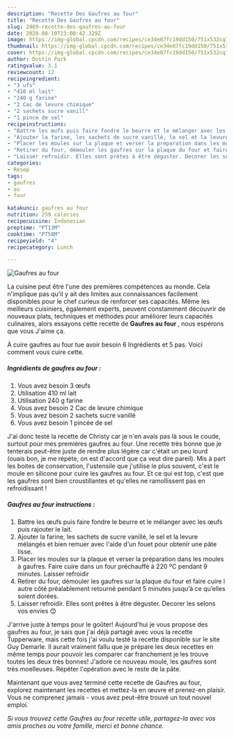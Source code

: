 ```yaml
---
description: "Recette Des Gaufres au four"
title: "Recette Des Gaufres au four"
slug: 2469-recette-des-gaufres-au-four
date: 2020-08-10T23:00:42.329Z
image: https://img-global.cpcdn.com/recipes/ce34e87fc19dd150/751x532cq70/gaufres-au-four-photo-principale-de-la-recette.jpg
thumbnail: https://img-global.cpcdn.com/recipes/ce34e87fc19dd150/751x532cq70/gaufres-au-four-photo-principale-de-la-recette.jpg
cover: https://img-global.cpcdn.com/recipes/ce34e87fc19dd150/751x532cq70/gaufres-au-four-photo-principale-de-la-recette.jpg
author: Dustin Park
ratingvalue: 3.1
reviewcount: 12
recipeingredient:
- "3 ufs"
- "410 ml lait"
- "240 g farine"
- "2 Cac de levure chimique"
- "2 sachets sucre vanill"
- "1 pince de sel"
recipeinstructions:
- "Battre les œufs puis faire fondre le beurre et le mélanger avec les œufs puis rajouter le lait."
- "Ajouter la farine, les sachets de sucre vanillé, le sel et la levure mélangés et bien remuer avec l&#39;aide d&#39;un fouet pour obtenir une pâte lisse."
- "Placer les moules sur la plaque et verser la préparation dans les moules à gaufres. Faire cuire dans un four préchauffé à 220 ºC pendant 9 minutes. Laisser refroidir"
- "Retirer du four, démouler les gaufres sur la plaque du four et faire cuire l autre côté préalablement retourné pendant 5 minutes jusqu’à ce qu’elles soient dorées."
- "Laisser refroidir. Elles sont prêtes à être déguster. Decorer les selons vos envies 😊"
categories:
- Resep
tags:
- gaufres
- au
- four

katakunci: gaufres au four 
nutrition: 259 calories
recipecuisine: Indonesian
preptime: "PT13M"
cooktime: "PT58M"
recipeyield: "4"
recipecategory: Lunch

---
```



![Gaufres au four](https://img-global.cpcdn.com/recipes/ce34e87fc19dd150/751x532cq70/gaufres-au-four-photo-principale-de-la-recette.jpg)

La cuisine peut être l'une des premières compétences au monde. Cela n'implique pas qu'il y ait des limites aux connaissances facilement disponibles pour le chef curieux de renforcer ses capacités. Même les meilleurs cuisiniers, également experts, peuvent constamment découvrir de nouveaux plats, techniques et méthodes pour améliorer leurs capacités culinaires, alors essayons cette recette de <strong> Gaufres au four </strong>, nous espérons que vous J'aime ça.

<!--inarticleads1-->

À cuire gaufres au four tue avoir besoin 6 Ingrédients et 5 pas. Voici comment vous cuire cette.

##### Ingrédients de gaufres au four :

1. Vous avez besoin 3 œufs
1. Utilisation 410 ml lait
1. Utilisation 240 g farine
1. Vous avez besoin 2 Cac de levure chimique
1. Vous avez besoin 2 sachets sucre vanillé
1. Vous avez besoin 1 pincée de sel


J&#39;ai donc testé la recette de Christy car je n&#39;en avais pas là sous le coude, surtout pour mes premières gaufres au four. Une recette très bonne que je tenterais peut-être juste de rendre plus légère car c&#39;était un peu lourd (ouais bon, je me répète, on est d&#39;accord que ça veut dire pareil). Mis à part les boites de conservation, l&#39;ustensile que j&#39;utilise le plus souvent, c&#39;est le moule en silicone pour cuire les gaufres au four. Et ce qui est top, c&#39;est que les gaufres sont bien croustillantes et qu&#39;elles ne ramollissent pas en refroidissant ! 

<!--inarticleads2-->

##### Gaufres au four instructions :

1. Battre les œufs puis faire fondre le beurre et le mélanger avec les œufs puis rajouter le lait.
1. Ajouter la farine, les sachets de sucre vanillé, le sel et la levure mélangés et bien remuer avec l&#39;aide d&#39;un fouet pour obtenir une pâte lisse.
1. Placer les moules sur la plaque et verser la préparation dans les moules à gaufres. Faire cuire dans un four préchauffé à 220 ºC pendant 9 minutes. Laisser refroidir
1. Retirer du four, démouler les gaufres sur la plaque du four et faire cuire l autre côté préalablement retourné pendant 5 minutes jusqu’à ce qu’elles soient dorées.
1. Laisser refroidir. Elles sont prêtes à être déguster. Decorer les selons vos envies 😊


J&#39;arrive juste à temps pour le goûter! Aujourd&#39;hui je vous propose des gaufres au four, je sais que j&#39;ai déjà partagé avec vous la recette Tupperware, mais cette fois j&#39;ai voulu testé la recette disponible sur le site Guy Demarle. Il aurait vraiment fallu que je prépare les deux recettes en même temps pour pouvoir les comparer car franchement je les trouve toutes les deux très bonnes! J&#39;adore ce nouveau moule, les gaufres sont très moelleuses. Répéter l&#39;opération avec le reste de la pâte. 

<!--inarticleads1-->

<p>
Maintenant que vous avez terminé cette recette de Gaufres au four, explorez maintenant les recettes et mettez-la en œuvre et prenez-en plaisir. Vous ne comprenez jamais - vous avez peut-être trouvé un tout nouvel emploi.
</p>

<p>
<i>Si vous trouvez cette Gaufres au four recette utile, partagez-la avec vos amis proches ou votre famille, merci et bonne chance.</i>
</p>
